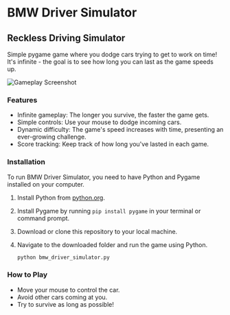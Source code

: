 # BMW Driver Simulator

## Reckless Driving Simulator

Simple pygame game where you dodge cars trying to get to work on time! It's infinite - the goal is to see how long you can last as the game speeds up.

![Gameplay Screenshot](url-to-your-image)

### Features

- Infinite gameplay: The longer you survive, the faster the game gets.
- Simple controls: Use your mouse to dodge incoming cars.
- Dynamic difficulty: The game's speed increases with time, presenting an ever-growing challenge.
- Score tracking: Keep track of how long you've lasted in each game.

### Installation

To run BMW Driver Simulator, you need to have Python and Pygame installed on your computer.

1. Install Python from [python.org](https://www.python.org/downloads/).
2. Install Pygame by running `pip install pygame` in your terminal or command prompt.
3. Download or clone this repository to your local machine.
4. Navigate to the downloaded folder and run the game using Python.

   ```bash
   python bmw_driver_simulator.py
   ```
### How to Play
- Move your mouse to control the car.
- Avoid other cars coming at you.
- Try to survive as long as possible!
